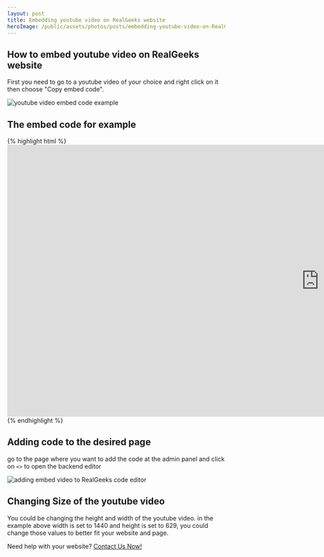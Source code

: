```yaml
---
layout: post
title: Embedding youtube video on RealGeeks website
heroImage: /public/assets/photos/posts/embedding-youtube-video-on-RealGeeks-website/youtube-video-embed-code-example.png
---
```


<h2>How to embed youtube video on RealGeeks website</h2>

<p>First you need to go to a youtube video of your choice and right click on it then choose "Copy embed code".</p>
<img src="{{ site.url }}/public/assets/photos/posts/embedding-youtube-video-on-RealGeeks-website/youtube-video-embed-code-example.png" alt="youtube video embed code example"/>

<h2>The embed code for example</h2>
{% highlight html %}
<iframe width="1440" height="629" src="https://www.youtube.com/embed/RnQBNdv9l6g" frameborder="0" allow="accelerometer; autoplay; encrypted-media; gyroscope; picture-in-picture" allowfullscreen></iframe>
{% endhighlight %}

<h2>Adding code to the desired page</h2>
<p>go to the page where you want to add the code at the admin panel and click on <code class="language-plaintext highlighter-rouge"><></code> to open the backend editor</p>
<img src="{{ site.url }}/public/assets/photos/posts/embedding-youtube-video-on-RealGeeks-website/adding-embeded-video-to-code-editor.png" alt="adding embed video to RealGeeks code editor"/>

<h2>Changing Size of the youtube video</h2>
<p>You could be changing the height and width of the youtube video. in the example above width is set to 1440 and height is set to 629, you could change those values to better fit your website and page.</p>

<p>Need help with your website? <a href="/contact-rauof/">Contact Us Now!</a></p>
